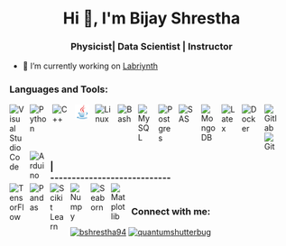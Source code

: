 <h1 align="center">Hi 👋, I'm Bijay Shrestha</h1>
<h3 align="center">Physicist| Data Scientist | Instructor</h3>

- 🔭 I’m currently working on [Labriynth](https://github.com/bshrestha-1/Labyrinth)






<h3 align="left">Languages and Tools:</h3>
<p align="left"> 
<a href="https://code.visualstudio.com/" target="_blank" rel="noreferrer"> <img align="left" alt="Visual Studio Code" width="26px" src="https://cdn.jsdelivr.net/gh/devicons/devicon/icons/vscode/vscode-original.svg" style="padding-right:10px;" /></a>
 <a href="https://www.python.org" target="_blank" rel="noreferrer"> <img align="left" alt= "Python" width ="30px" style="padding-right:10px;" src="https://cdn.jsdelivr.net/gh/devicons/devicon/icons/python/python-plain.svg" /></a>
<a href="https://www.w3schools.com/cpp/" target="_blank" rel="noreferrer"><img align="left" alt= "C++" width ="30px" style="padding-right:10px;" src="https://cdn.jsdelivr.net/gh/devicons/devicon@latest/icons/cplusplus/cplusplus-original.svg" /></a>
<a href="https://www.java.com" target="_blank" rel="noreferrer"><img align="left" alt="Java" width="26px" src="https://raw.githubusercontent.com/devicons/devicon/master/icons/java/java-original.svg" style="padding-right:10px;" /></a>
<a href="https://www.linux.org/" target="_blank" rel="noreferrer"> <img align="left" alt= "Linux" width ="30px" style="padding-right:10px;" src="https://cdn.jsdelivr.net/gh/devicons/devicon@latest/icons/linux/linux-original.svg" /></a>
<a href="https://www.gnu.org/software/bash/" target="_blank" rel="noreferrer"><img align="left" alt="Bash" width="26px" src="https://www.vectorlogo.zone/logos/gnu_bash/gnu_bash-icon.svg" style="padding-right:10px;" /></a>
<a href="https://www.mysql.com/" target="_blank" rel="noreferrer"><img align="left" alt="MySQL" width="26px" src="https://cdn.jsdelivr.net/gh/devicons/devicon/icons/mysql/mysql-original.svg" style="padding-right:10px;" /></a>
<a href="https://www.postgresql.org" target="_blank" rel="noreferrer"><img align="left" alt="Postgres" width="26px" src="https://cdn.jsdelivr.net/gh/devicons/devicon@latest/icons/postgresql/postgresql-original-wordmark.svg" style="padding-right:10px;" /></a>
<a href="https://www.sas.com/en_us/home.html" target="_blank" rel="noreferrer"> <img align="left" alt= "SAS" width ="30px" style="padding-right:10px;" src="https://cdn.jsdelivr.net/gh/devicons/devicon@latest/icons/sass/sass-original.svg" /></a>
<a href="https://www.mongodb.com/" target="_blank" rel="noreferrer"> <img align="left" alt="MongoDB" width="26px" src="https://cdn.jsdelivr.net/gh/devicons/devicon/icons/mongodb/mongodb-original.svg" style="padding-right:10px;" /></a>
<a href="https://www.latex-project.org/" target="_blank" rel="noreferrer"><img align="left" alt="Latex" width="26px" src="https://www.svgrepo.com/show/377983/latex.svg" style="padding-right:10px;" /></a>
                                   

<a href="https://www.docker.com/" target="_blank" rel="noreferrer"><img align="left" alt= "Docker" width ="30px" style="padding-right:10px;" src="https://cdn.jsdelivr.net/gh/devicons/devicon@latest/icons/docker/docker-original-wordmark.svg" /></a>
<a href="https://about.gitlab.com/" target="_blank" rel="noreferrer"><img align="left" alt="Gitlab" width="26px" src="https://cdn.jsdelivr.net/gh/devicons/devicon@latest/icons/gitlab/gitlab-original.svg" style="padding-right:10px;" /> </a>
 <a href="https://git-scm.com/" target="_blank" rel="noreferrer"><img align="left" alt="Git" width="26px" src="https://cdn.jsdelivr.net/gh/devicons/devicon/icons/git/git-original.svg" style="padding-right:10px;" /></a>
 <a href="https://www.arduino.cc/" target="_blank" rel="noreferrer"><img align="left" alt="Arduino" width="26px" src="https://cdn.worldvectorlogo.com/logos/arduino-1.svg" style="padding-right:10px;" /></a>

</p>
<br>

<h3 style="margin-bottom: 0;">&nbsp;&nbsp;&nbsp;&nbsp;&nbsp;&nbsp;&nbsp;&nbsp;&nbsp;&nbsp;&nbsp;&nbsp;|  <br>    
----------------------------  </h3>
<a href="https://www.tensorflow.org" target="_blank" rel="noreferrer"> <img align="left" alt="TensorFlow" width="26px" src="https://cdn.jsdelivr.net/gh/devicons/devicon@latest/icons/tensorflow/tensorflow-original.svg" style="padding-right:10px;" /></a>
<a href="https://pandas.pydata.org/" target="_blank" rel="noreferrer"><img align="left" alt="Pandas" width="26px" src="https://cdn.jsdelivr.net/gh/devicons/devicon@latest/icons/pandas/pandas-original.svg" style="padding-right:10px;" /></a>
<a href="https://scikit-learn.org/" target="_blank" rel="noreferrer"> <img align="left" alt="Scikit Learn" width="26px" src="https://cdn.jsdelivr.net/gh/devicons/devicon@latest/icons/scikitlearn/scikitlearn-original.svg" style="padding-right:10px;" /></a>
<a href="https://numpy.org/" target="_blank" rel="noreferrer"><img align="left" alt="Numpy" width="26px" src="https://www.svgrepo.com/show/373938/numpy.svg" style="padding-right:10px;" /></a>
<a href="https://seaborn.pydata.org/" target="_blank" rel="noreferrer"> <img align="left" alt="Seaborn" width="26px" src="https://seaborn.pydata.org/_images/logo-mark-lightbg.svg" style="padding-right:10px;" /></a>
<a href="https://matplotlib.org/" target="_blank" rel="noreferrer"><img align="left" alt="Matplotlib" width="26px" src="https://cdn.jsdelivr.net/gh/devicons/devicon@latest/icons/matplotlib/matplotlib-original.svg" style="padding-right:10px;" /></a>

<br>

<h3 align="left">Connect with me:</h3>
<p align="left">
<a href="https://linkedin.com/in/bshrestha94" target="blank"><img align="center" src="https://raw.githubusercontent.com/rahuldkjain/github-profile-readme-generator/master/src/images/icons/Social/linked-in-alt.svg" alt="bshrestha94" height="30" width="40" /></a>
<a href="https://instagram.com/quantumshutterbug" target="blank"><img align="center" src="https://raw.githubusercontent.com/rahuldkjain/github-profile-readme-generator/master/src/images/icons/Social/instagram.svg" alt="quantumshutterbug" height="30" width="40" /></a>
</p>

